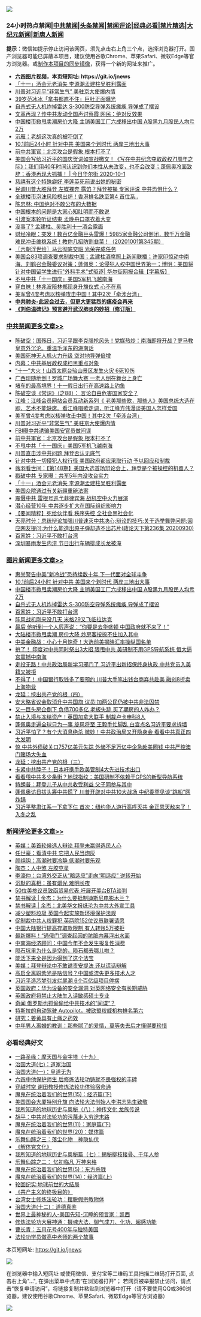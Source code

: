 ![](https://raw.githubusercontent.com/fqnews/bnews/master/64photo/fqnews-qr.jpg)

<div id="tt">
<h3>24小时热点禁闻|<a href="#%E4%B8%AD%E5%85%B1%E7%A6%81%E9%97%BB%E6%9B%B4%E5%A4%9A%E6%96%87%E7%AB%A0">中共禁闻</a>|<a href="#%E5%9B%BE%E7%89%87%E6%96%B0%E9%97%BB%E6%9B%B4%E5%A4%9A%E6%96%87%E7%AB%A0">头条禁闻</a>|<a href="#%E6%96%B0%E9%97%BB%E8%AF%84%E8%AE%BA%E6%9B%B4%E5%A4%9A%E6%96%87%E7%AB%A0">禁闻评论|<a href="#%E5%BF%85%E7%9C%8B%E7%BB%8F%E5%85%B8%E5%A5%BD%E6%96%87">经典必看|<a href="/video.md#%E7%A6%81%E7%89%87%E7%B2%BE%E9%80%89">禁片精选</a>|<a href="https://github.com/fqnews/djy/blob/master/gb/nf1351518.md#1">大纪元新闻</a>|<a href="https://github.com/fqnews/ntdtv/blob/master/gb/prog204.md#1">新唐人新闻</a></h3>
<div><b>提示：</b>微信如提示停止访问该网页，须先点击右上角三个点，选择浏览器打开。国产浏览器可能已屏蔽本项目，建议使用谷歌Chrome、苹果Safari、微软Edge等官方浏览器。或<a href="https://github.com/fqnews/bnews/blob/master/%E5%88%B6%E4%BD%9Cgit%E7%A6%81%E9%97%BB%E9%95%9C%E5%83%8F.md">制作本项目的同步镜像</a>，获得一个新的网址来推广。</div>
<ul>
<li><b><a href="http://d1.bdrive.tk/64.mp4" target="_blank">六四图片视频</a>，本页短网址: https://git.io/jnews</b></li>
<li><a href="/cbnews/20201001/1406305.md">「十一」酒会元老消失 李源潮孟建柱吴胜利露面</a></li>
<li><a href="/cbnews/20201001/1406406.md">川普对习近平“非常生气” 美驻京大使爆内情</a></li>
<li><a href="/yule/20201001/1406309.md">39岁范冰冰「拿书都遮不住」巨肚正面曝光</a></li>
<li><a href="/topimagenews/20201001/1406292.md">自杀式无人机炸掉雷达 S-300防空导弹系统瘫痪 导弹成了摆设</a></li>
<li><a href="/comments/20201001/1406401.md">文革再现？传中共发动全国声讨蔡霞 网民：绝对反效果</a></li>
<li><a href="/topimagenews/20201001/1406461.md">中国楼市掀甩卖潮房价大降 主销美国工厂六成移出中国 A股黑九月股民人均亏2万</a></li>
<li><a href="/baitai/20201002/1406631.md">沉雁：老胡这次真的被吓倒了</a></li>
<li><a href="/topimagenews/20201001/1406564.md">10.1前后24小时 针对中共 美国来个划时代 两岸三地出大事</a></li>
<li><a href="/cbnews/20201001/1406398.md">前中共軍官：北京攻台是假象 根本打不了</a></li>
<li><a href="/bannedvideo/20201002/1406571.md">美国会写给习近平的国庆贺词如宣战檄文！《写在中共纪念夺取政权71周年之际》：我们用40年时间认识到你们本性从未改变，也不会改变；蓬佩奥冷面致辞；香港再现大抓捕！ | 今日华尔街 2020-10-1</a></li>
<li><a href="/lifebaike/20201001/1406332.md">慈禧有这个特殊癖好 李莲英死前说出她的秘密</a></li>
<li><a href="/cnnews/20201001/1406473.md">民调川普大胜拜登 左媒裸奔 露馅？拜登被揭 专家评说 中共恐惧什么？</a></li>
<li><a href="/cnnews/20201002/1406622.md">全球楼市泡沫风险榜出炉！香港排名跌至第4 首位系..</a></li>
<li><a href="/baitai/20201002/1406694.md">陈忠林: 中国绝对不敢公布的大数据</a></li>
<li><a href="/baitai/20201002/1406632.md">中国根本的问题是大家心知肚明而不敢说</a></li>
<li><a href="/cnnews/20201001/1406333.md">引渡案本轮听证结束 孟晚舟口罩衣着大变</a></li>
<li><a href="/baitai/20201001/1406505.md">没事了? 孟建柱、吴胜利十一酒会露面</a></li>
<li><a href="/bannedvideo/20201001/1406356.md">财经冷眼：突发！数百亿金融巨头雷爆！5985家金融公司倒闭，数千万金融难民冲击维稳系统！教你几招防割韭菜！（20201001第345期）</a></li>
<li><a href="/ssgc/20201002/1406630.md">〖兲朝浮世绘〗马云彻底交班 光荣完成任务</a></li>
<li><a href="/bannedvideo/20201001/1406455.md">美国会83项调查要求制裁中国；孟建柱酒席照上新闻联播；许家印惊动中南海，刘鹤召金融委议对策；蓬佩奥：论侵犯人权中国世界第一；博明：美国将针对中国留学生进行"外科手术"式驱逐| 华尔街网报合辑【字幕版】</a></li>
<li><a href="/cbnews/20201001/1406397.md">不甩中共「十一国庆」美国5军机飞越南海</a></li>
<li><a href="/cnnews/hknews/20201001/1406371.md">穿白袜！林兆波陪林郑现身升旗仪式 心不在焉</a></li>
<li><a href="/cbnews/20201001/1406432.md">美军曾4度考虑以核弹攻击中国！其中2次「牵涉台湾」</a></li>
<li><b><a href="/comments/20200211/1275071.md" target="_blank">中共肺炎-此波会过去，但更大更猛烈的瘟疫会再来</a></b></li>
<li><b><a href="/comments/20200207/1272816.md" target="_blank">《刘伯温碑记》预言避开武汉肺炎的妙招（修订版）</a></b></li>
</ul>
</div>

<div class="catlist">
<h3><a href="/cbnews/" target="_blank">中共禁闻</a><span><a href="/cbnews/" target="_blank" rel="nofollow">更多文章>></a></span></h3>
<ul>
<li><a href="/cbnews/20201002/1406679.md" target="_blank">陈破空：国殇日，习近平跟李克强抢风头！党媒热炒：南海即将开战？罗马教皇意外沉沦。重温毛泽东的湖南话</a></li>
<li><a href="/cbnews/20201002/1406649.md" target="_blank">美国死神无人机火力升级 空对地导弹倍增</a></li>
<li><a href="/cbnews/20201002/1406638.md" target="_blank">内幕：中共基层政权成扫黑重点对象</a></li>
<li><a href="/cbnews/20201002/1406637.md" target="_blank">“十一”大火！山西太原台骀山景区发生火灾 6死10伤</a></li>
<li><a href="/cbnews/20201002/1406636.md" target="_blank">广西现随地倒！罗城广场舞大赛 一老人倒在舞台上身亡</a></li>
<li><a href="/cbnews/20201002/1406635.md" target="_blank">堵车的最高境界！十一假日出行在高速路上钓鱼</a></li>
<li><a href="/cbnews/20201002/1406606.md" target="_blank">陈破空谈《常识》（之88）： 言论自由危害国家安全？</a></li>
<li><a href="/cbnews/20201002/1406595.md" target="_blank">江峰：江峰会员网站会员互动新系列《 老美那些歌，那些人》美国总统大选在即，艺术不能缺席。看江峰唱歌走调，听江峰方伟漫谈美国人怎样爱国</a></li>
<li><a href="/cbnews/20201001/1406432.md" target="_blank">美军曾4度考虑以核弹攻击中国！其中2次「牵涉台湾」</a></li>
<li><a href="/cbnews/20201001/1406406.md" target="_blank">川普对习近平“非常生气” 美驻京大使爆内情</a></li>
<li><a href="/cbnews/20201001/1406405.md" target="_blank">FBI曝中共诱骗美国安官员做间谍</a></li>
<li><a href="/cbnews/20201001/1406398.md" target="_blank">前中共軍官：北京攻台是假象 根本打不了</a></li>
<li><a href="/cbnews/20201001/1406397.md" target="_blank">不甩中共「十一国庆」美国5军机飞越南海</a></li>
<li><a href="/cbnews/20201001/1406385.md" target="_blank">川普直击涉中共问题 拜登否认无底气</a></li>
<li><a href="/cbnews/20201001/1406393.md" target="_blank">针对中共一切侵犯人权行径 美国政府都应采取行动 予以回应和制裁</a></li>
<li><a href="/cbnews/20201001/1406358.md" target="_blank">薇羽看世间：【第148期】美国大选首场辩论会上，拜登是个被操控的机器人？</a></li>
<li><a href="/cbnews/20201001/1406318.md" target="_blank">戳破中共 专家曝：共军5年内没攻台实力</a></li>
<li><a href="/cbnews/20201001/1406305.md" target="_blank">「十一」酒会元老消失 李源潮孟建柱吴胜利露面</a></li>
<li><a href="/cbnews/20201001/1406304.md" target="_blank">美国众院通过有关新疆重磅法案</a></li>
<li><a href="/cbnews/20201001/1406293.md" target="_blank">震慑中共 雷根号巡弋菲律宾海 战机空中火力展演</a></li>
<li><a href="/cbnews/20201001/1406268.md" target="_blank">潜心经营10年 中共逐步扩大在国际组织影响力</a></li>
<li><a href="/cbnews/20201001/1406267.md" target="_blank">【要闻精粹】死给伙伴看 秩序失控 全社会黑社会化</a></li>
<li><a href="/cbnews/20201001/1406265.md" target="_blank">天亮时分：总统辩论加强川普速灭中共决心;辩论的技巧;关于选举舞弊问题;回应网友提问:为什么能造出原子弹却造不出芯片(政论天下第236集 20200930)</a></li>
<li><a href="/comments/20201001/1406207.md" target="_blank">百家姓：习近平不敢打台湾</a></li>
<li><a href="/cbnews/20201001/1406208.md" target="_blank">深圳暴雨发生内涝 节日出行车辆排成长龙被淹</a></li>

</ul>
</div>
<div class="catlist">
<h3><a href="/topimagenews/" target="_blank">图片新闻</a><span><a href="/topimagenews/" target="_blank" rel="nofollow">更多文章>></a></span></h3>
<ul>
<li><a href="/topimagenews/20201001/1406565.md" target="_blank">惠誉警告中美“新冷战”恐持续数十年 下一代面对全球斗争</a></li>
<li><a href="/topimagenews/20201001/1406564.md" target="_blank">10.1前后24小时 针对中共 美国来个划时代 两岸三地出大事</a></li>
<li><a href="/topimagenews/20201001/1406461.md" target="_blank">中国楼市掀甩卖潮房价大降 主销美国工厂六成移出中国 A股黑九月股民人均亏2万</a></li>
<li><a href="/topimagenews/20201001/1406292.md" target="_blank">自杀式无人机炸掉雷达 S-300防空导弹系统瘫痪 导弹成了摆设</a></li>
<li><a href="/comments/20201001/1406207.md" target="_blank">百家姓：习近平不敢打台湾</a></li>
<li><a href="/topimagenews/20201001/1406206.md" target="_blank">阵风战机刚来没几天 米格29又飞临拉达克</a></li>
<li><a href="/topimagenews/20201001/1406146.md" target="_blank">最后 他听到一个人厉声说：“你要是去华盛顿 中国政府就不来了！”</a></li>
<li><a href="/topimagenews/20201001/1406033.md" target="_blank">大陆楼市掀甩卖潮 房价大降 炒房客按捺不住加入其中</a></li>
<li><a href="/topimagenews/20201001/1406004.md" target="_blank">中美金融战：小心十月惊奇！大选前美揭晓汇率操纵国名单</a></li>
<li><a href="/topimagenews/20200930/1405966.md" target="_blank">拚了！ 印度对中共同时祭出3大招 狠甩中共 美研制不用GPS导航系统 恒大逼宫震撼中南海</a></li>
<li><a href="/topimagenews/20200930/1405907.md" target="_blank">走投无路！中共政治局新学习邪门了 习近平出新招保终身执政 中共党员入美籍又被拒</a></li>
<li><a href="/topimagenews/20200930/1405855.md" target="_blank">不得了！ 中国银行取钱多了要预约 川普大手笔出钱台商弃共赴美 融创8折卖上海物业</a></li>
<li><a href="/comments/20200930/1405812.md" target="_blank">龙延：挖出共产党的根（四）</a></li>
<li><a href="/topimagenews/20200930/1405725.md" target="_blank">安大略省议会取消升中共国旗 议员∶加两公民仍被中共非法囚禁</a></li>
<li><a href="/topimagenews/20200930/1405724.md" target="_blank">又一巨头房企倒下 负债700多亿 老板失踪 买了期房的人咋办？</a></li>
<li><a href="/topimagenews/20200930/1405637.md" target="_blank">禁止入境与冻结资产！英国加拿大联手 制裁卢卡申科8人</a></li>
<li><a href="/topimagenews/20200929/1405347.md" target="_blank">蓬佩奥走遍全球只为一事 旋风将至 王毅手忙脚乱 白宫点名习近平要求拆墙</a></li>
<li><a href="/topimagenews/20200929/1405312.md" target="_blank">习近平怕了？有个大消息绝杀 微妙！中共政治局又开隐身会 看看中共真正四大发明</a></li>
<li><a href="/topimagenews/20200929/1405304.md" target="_blank">惊 中共外债破关口757亿美元失踪 外储不足万亿中企急赴美圈钱 中共严控澳门赌场大失血</a></li>
<li><a href="/comments/20200929/1405201.md" target="_blank">龙延：挖出共产党的根（三）</a></li>
<li><a href="/topimagenews/20200929/1405005.md" target="_blank">卡紧中共脖子！ 日本吁携手欧美管制4大先进技术出口</a></li>
<li><a href="/topimagenews/20200929/1404980.md" target="_blank">看看甩中共多少条街？地球指纹：美国研制不依赖于GPS的新型导航系统</a></li>
<li><a href="/topimagenews/20200929/1404885.md" target="_blank">特朗普：拜登儿子从中共收受利益 父子同参与其中</a></li>
<li><a href="/topimagenews/20200928/1404740.md" target="_blank">蓬佩奥访日拔头筹中共慌了 川普开辟对中共10大战场 中纪委罕见谈“跳船”网炸锅</a></li>
<li><a href="/topimagenews/20200928/1404683.md" target="_blank">习近平整肃江系一下拿下仨 首次：纽约华人游行高呼灭共 金正恩天敌来了！入冬之乱</a></li>

</ul>
</div>
<div class="catlist">
<h3><a href="/comments/" target="_blank">新闻评论</a><span><a href="/comments/" target="_blank" rel="nofollow">更多文章>></a></span></h3>
<ul>
<li><a href="/comments/20201002/1406840.md" target="_blank">英媒：美首轮候选人辩论 拜登未赢得选民人心</a></li>
<li><a href="/comments/20201002/1406804.md" target="_blank">任世豪：看清中共 它把人民当炮灰</a></li>
<li><a href="/comments/20201002/1406803.md" target="_blank">颜纯钩：高潮时要冷静 低潮时要乐观</a></li>
<li><a href="/comments/20201002/1406792.md" target="_blank">陶杰：人中煞 左胶克星</a></li>
<li><a href="/comments/20201002/1406791.md" target="_blank">李濠仲：台湾外交正从“暗适应”走向“明适应” 逆转开始</a></li>
<li><a href="/comments/20201002/1406790.md" target="_blank">沉默的真相：虽有爝光 难明长夜</a></li>
<li><a href="/comments/20201002/1406749.md" target="_blank">50位美参议员致函贸易代表 吁展开美台BTA谈判</a></li>
<li><a href="/comments/20201002/1406732.md" target="_blank">禁书解读 | 余杰：为什么要抵制迪斯尼电影木兰？</a></li>
<li><a href="/comments/20201002/1406731.md" target="_blank">禁书解读 | 余杰：北美华文报纸沦为中共大外宣工具</a></li>
<li><a href="/comments/20201002/1406706.md" target="_blank">减少塑料垃圾 英国今起实施新环境保护法规</a></li>
<li><a href="/comments/20201002/1406705.md" target="_blank">促制裁中共人权罪犯 英两院152位议员联署请愿</a></li>
<li><a href="/comments/20201002/1406701.md" target="_blank">中国大陆银行提高存取款限制 有人转账5万被拒</a></li>
<li><a href="/comments/20201002/1406693.md" target="_blank">最新爆料！“通俄门”调查起因的肮脏内幕浮出水面</a></li>
<li><a href="/comments/20201002/1406692.md" target="_blank">中南海经济顾问：中国今年不会发生报复性消费</a></li>
<li><a href="/comments/20201002/1406691.md" target="_blank">陨石坑里为什么是空的，陨石都去哪儿啦？</a></li>
<li><a href="/comments/20201002/1406678.md" target="_blank">能活下来全是因为得到了这个法宝</a></li>
<li><a href="/comments/20201002/1406677.md" target="_blank">美媒：拜登辩论中不敢谴责安提法 还以谎话辩解</a></li>
<li><a href="/comments/20201002/1406676.md" target="_blank">高启全离职紫光是啥信号？中国或流失更多技术人才</a></li>
<li><a href="/comments/20201002/1406644.md" target="_blank">习近平造芯梦引发烂尾潮 6个百亿级项目停摆</a></li>
<li><a href="/comments/20201002/1406643.md" target="_blank">英国政府：华为设备的安全漏洞 对英网络安全有长期威胁</a></li>
<li><a href="/comments/20201002/1406642.md" target="_blank">英国政府将禁止大陆生入读敏感硕士专业</a></li>
<li><a href="/comments/20201002/1406641.md" target="_blank">奇闻 俄罗斯也抓偷偷给中共技术的”间谍“？</a></li>
<li><a href="/comments/20201002/1406611.md" target="_blank">特斯拉的自动驾驶 Autopilot，被欧盟权威机构排名第六</a></li>
<li><a href="/comments/20201002/1406603.md" target="_blank">研究：姜黄具有止痛之药效</a></li>
<li><a href="/comments/20201002/1406602.md" target="_blank">中年男人离婚的教训：那些腻了的爱情，莫等失去后才懂得要珍惜</a></li>

</ul>
</div>

<div class="catlist">
<h3>必看经典好文</h3>
<ul>
<li><a href="/topimagenews/20180327/919935.md" target="_blank">一路圣缘：摩天国与金字塔（十九）</a></li>
<li><a href="/cbnews/20190424/913985.md" target="_blank">治国大道(七)：道家治国</a></li>
<li><a href="/cbnews/20180307/911097.md" target="_blank">治国大道(一)：皇道无为</a></li>
<li><a href="/comments/20200926/1403542.md" target="_blank">六四中他保护师生 后修炼法轮功铸就不畏强权的丰碑</a></li>
<li><a href="/comments/20200511/1322384.md" target="_blank">穿越时空 谢田教授修炼法轮功体验宿命通</a></li>
<li><a href="/topimagenews/20180610/955499.md" target="_blank">魔鬼在统治着我们的世界(15)：经济篇(下)</a></li>
<li><a href="/comments/20200516/1329276.md" target="_blank">美国国会大厦特别升旗 向法轮大法创始人李洪志先生致敬</a></li>
<li><a href="/topimagenews/20180225/905380.md" target="_blank">我所知道的地球历史与奥秘（八）：神传文化 龙族传说</a></li>
<li><a href="/cbnews/20200720/1363328.md" target="_blank">胡平：中共对法轮功的污蔑走入穷途末路</a></li>
<li><a href="/topimagenews/20180530/950691.md" target="_blank">魔鬼在统治着我们的世界(11)：家庭篇(下)</a></li>
<li><a href="/comments/20180725/976787.md" target="_blank">魔鬼在统治着我们的世界(20)：媒体篇</a></li>
<li><a href="/tculture/20190101/1056889.md" target="_blank">乐舞仙踪之三：落尘化物　神隐仙伏</a></li>
<li><a href="/bookwiki/20130610/138400.md" target="_blank">《解体党文化》</a></li>
<li><a href="/topimagenews/20171210/868397.md" target="_blank">我所知道的地球历史与奥秘篇（七）：揭秘柳枝接骨、千年人参</a></li>
<li><a href="/tculture/20170711/790081.md" target="_blank">乐舞仙踪之二： 忆初临凡 万神来格</a></li>
<li><a href="/topimagenews/20180524/946967.md" target="_blank">魔鬼在统治着我们的世界(5)：东方杀戮</a></li>
<li><a href="/topimagenews/20180605/953415.md" target="_blank">魔鬼在统治着我们的世界(14)：经济篇(上)</a></li>
<li><a href="/comments/20200920/582873.md" target="_blank">轮回纪实:地球前世的大结局</a></li>
<li><a href="/bookwiki/20171120/858084.md" target="_blank">《共产主义的终极目的》</a></li>
<li><a href="/cbnews/20200610/1342772.md" target="_blank">台湾女士修炼法轮功：摆脱假宗教附体</a></li>
<li><a href="/cbnews/20180318/916241.md" target="_blank">治国大道(十二)：道德真鉴</a></li>
<li><a href="/comments/20200605/783244.md" target="_blank">世界上最神秘的人-美国先知-沉睡的预言家：凯西</a></li>
<li><a href="/comments/20191203/1234383.md" target="_blank">修炼法轮功大展神通：摄魂大法、御气成刀、化功、超感功能</a></li>
<li><a href="/comments/20200713/1359796.md" target="_blank">曹长青：五月花号400年与独特美国</a></li>
<li><a href="/comments/20200629/1352533.md" target="_blank">法轮功学员做高中老师的两个故事</a></li>

</ul>
</div>

本页短网址: https://git.io/jnews

![](https://raw.githubusercontent.com/fqnews/bnews/master/64photo/fqnews-qr.jpg)

在浏览器中输入短网址 或使用微信、支付宝等二维码工具扫描二维码打开页面, 点击右上角"...", 在弹出菜单中点击“在浏览器打开”； 若网页被举报禁止访问，请点击“恢复申请访问”，将链接复制并粘贴到浏览器中打开（请不要使用QQ或360浏览器，建议使用谷歌Chrome、苹果Safari、微软Edge等官方浏览器）

![](https://raw.githubusercontent.com/fqnews/bnews/master/64photo/wx.jpg)